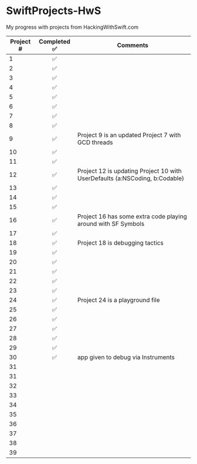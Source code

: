 # SwiftProjects-HwS
My progress with  projects from HackingWithSwift.com






| Project #  | Completed  ✅ | Comments  |
|---|:-:|---|
| 1  | ✅ |   |
| 2  | ✅ |   |
| 3  | ✅ |   |
| 4  | ✅ |   |
| 5  | ✅ |   |
| 6  | ✅ |   |
| 7  | ✅ |   |
| 8  | ✅ |   |
| 9  | ✅ | Project 9 is an updated Project 7 with GCD threads |
| 10  | ✅ |   |
| 11  | ✅ |   |
| 12  | ✅ | Project 12 is updating Project 10 with UserDefaults (a:NSCoding, b:Codable) |
| 13  | ✅ |   |
| 14  | ✅ |   |
| 15  | ✅ |   |
| 16  | ✅ | Project 16 has some extra code playing around with SF Symbols   |
| 17  | ✅ |   |
| 18  | ✅ | Project 18 is debugging tactics  |
| 19  | ✅ |   |
| 20  | ✅ |   |
| 21  | ✅ |   |
| 22  | ✅ |   |
| 23  | ✅ |   |
| 24  | ✅ | Project 24 is a playground file  |
| 25  | ✅ |   |
| 26  | ✅ |   |
| 27  | ✅ |   |
| 28  | ✅ |   |
| 29  | ✅ |   |
| 30  | ✅ | app given to debug via Instruments |
| 31  |   |   |
| 31  |   |   |
| 32  |   |   |
| 33  |   |   |
| 34  |   |   |
| 35  |   |   |
| 36  |   |   |
| 37  |   |   |
| 38  |   |   |
| 39  |   |   |
